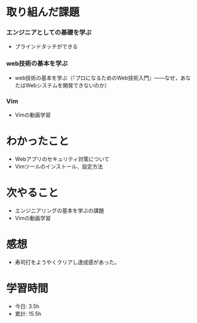 # 取り組んだ課題
### エンジニアとしての基礎を学ぶ
* ブラインドタッチができる
### web技術の基本を学ぶ
* web技術の基本を学ぶ（『プロになるためのWeb技術入門』――なぜ，あなたはWebシステムを開発できないのか）
### Vim
* Vimの動画学習
# わかったこと
* Webアプリのセキュリティ対策について
* Vimツールのインストール、設定方法
# 次やること
* エンジニアリングの基本を学ぶの課題
* Vimの動画学習
# 感想
* 寿司打をようやくクリアし達成感があった。
# 学習時間
* 今日: 3.5h
* 累計: 15.5h
